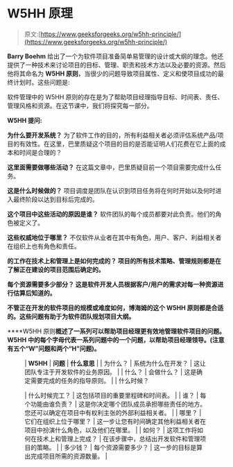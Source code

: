 # W5HH 原理

> 原文:[https://www.geeksforgeeks.org/w5hh-principle/](https://www.geeksforgeeks.org/w5hh-principle/)

**Barry Boehm** 给出了一个为软件项目准备简单易管理的设计或大纲的理念。他还提供了一种技术来讨论项目的目标、管理、职责和技术方法以及必要的资源。然后他将其命名为 **W5HH 原则**，当很少的问题导致项目属性、定义和使项目成功的最终计划时。这些问题是:

软件管理中的 W5HH 原则的存在是为了帮助项目经理指导目标、时间表、责任、管理风格和资源。在这节课中，我们将探究每一部分。

**W5HH 提问:**

**为什么要开发系统？**
为了软件工作的目的，所有利益相关者必须评估系统产品/项目的有效性。在这里，巴里质疑这个项目的目的是否能证明人们花费在它上面的成本和时间是合理的？

**这里面需要做哪些活动？**
在这篇文章中，巴里质疑目前一个项目需要完成什么任务。

**这是什么时候做的？**
项目调度是团队在认识到项目任务将在何时开始以及何时进入最终阶段以达到目标后完成的。

**这个项目中这些活动的原因是谁？**
软件团队的每个成员都要对此负责。他们的角色被定义了。

**这些权威地位于哪里？**
不仅软件从业者在其中有角色，用户、客户、利益相关者在组织上也有角色和责任。

****的工作在技术上和管理上是如何完成的？**
项目的所有技术策略、管理规则都是在了解正在建设的项目范围后确定的。**

****每个资源需要多少部分？**
这是软件开发人员根据客户/用户的需求对每一种资源进行估算后知道的。**

**不管正在开发的软件项目的规模或难度如何，博海姆的这个 W5HH 原则都是合适的。这些问题有助于为软件团队规划项目大纲。**

****W5HH 原则**概述了一系列可以帮助项目经理更有效地管理软件项目的问题。W5HH 中的每个字母代表一系列问题中的一个问题，以帮助项目经理领导。(注意有五个“W”问题和两个“H”问题)。**

<figure class="table">

| **W5HH** | **问题** | **什么意思** |
| 为什么？ | 系统为什么在开发？ | 这让团队专注于开发软件的业务原因。 |
| 什么？ | 会做什么？ | 这是确定需要完成的任务的指导原则。 |
| 什么时候？

 | 什么时候完工？ | 这包括项目的重要里程碑和时间表。 |
| 谁？ | 每个功能由谁负责？ | 这是你决定哪个团队成员承担哪些责任的地方。您还可以确定在项目中有权利主张的外部利益相关者。 |
| 哪里？ | 它们在组织上位于哪里？ | 这一步让您有时间确定其他利益相关者在项目中扮演什么角色，以及他们在哪里。 |
| 如何？ | 这项工作将如何在技术上和管理上完成？ | 在该步骤中，总结出开发软件和管理项目的策略。 |
| 多少钱？ | 每个资源需要多少？ | 这一步的目标是算出完成项目所需的资源数量。 |

</figure>